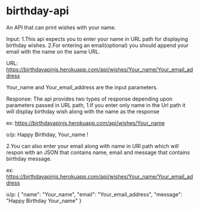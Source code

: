 # birthday-api
An API that can print wishes with your name.

Input:
1.This api expects you to enter your name in URL path for displaying birthday wishes.
2.For entering an email(optional) you should append your email with the name on the same URL.

URL: https://birthdayapinjs.herokuapp.com/api/wishes/Your_name/Your_email_address

Your_name and Your_email_address are the input parameters.


Response:
The api provides two types of response depending upon parameters passed in URL path,
1.If you enter only name in the Url path it will display birthday wish along with the name as the response

ex: https://birthdayapinjs.herokuapp.com/api/wishes/Your_name

o/p: Happy Birthday, Your_name !

2.You can also enter your email along with name in URl path which will respon with an JSON that contains 
name, email and message that contains birthday message. 

ex: https://birthdayapinjs.herokuapp.com/api/wishes/Your_name/Your_email_address

o/p: {
  "name": "Your_name",
  "email": "Your_email_address",
  "message": "Happy Birthday Your_name"
}
